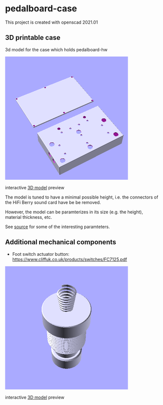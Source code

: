 # pedalboard-case

This project is created with openscad 2021.01

## 3D printable case

3d model for the case which holds pedalboard-hw

![rendered](./generated/pedalboard-case.png)

interactive [3D model](./generated/pedalboard-case.stl) preview

The model is tuned to have a minimal possible height, i.e. the connectors of the HiFi Berry sound card have be 
be removed. 

However, the model can be paramterizes in its size (e.g. the height), material thickness, etc.

See [source](./parts/pedalboard-case.scad#L5-L12) for some of the interesting paramteters.


## Additional mechanical components

* Foot switch actuator button: https://www.cliffuk.co.uk/products/switches/FC7125.pdf

![rendered](./generated/actuator.png)

interactive [3D model](./generated/actuator.stl) preview
